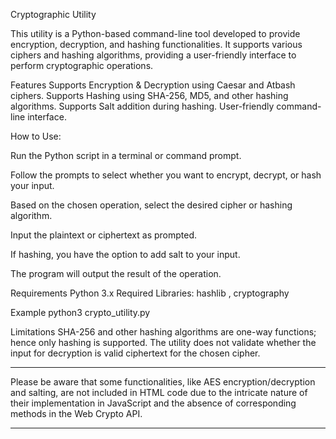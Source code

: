 Cryptographic Utility

This utility is a Python-based command-line tool developed to provide encryption, decryption, and hashing functionalities. It supports various ciphers and hashing algorithms, providing a user-friendly interface to perform cryptographic operations.

Features
Supports Encryption & Decryption using Caesar and Atbash ciphers.
Supports Hashing using SHA-256, MD5, and other hashing algorithms.
Supports Salt addition during hashing.
User-friendly command-line interface.

How to Use:

Run the Python script in a terminal or command prompt.

Follow the prompts to select whether you want to encrypt, decrypt, or hash your input.

Based on the chosen operation, select the desired cipher or hashing algorithm.

Input the plaintext or ciphertext as prompted.

If hashing, you have the option to add salt to your input.

The program will output the result of the operation.



Requirements
Python 3.x
Required Libraries: hashlib , cryptography

Example
python3 crypto_utility.py

Limitations
SHA-256 and other hashing algorithms are one-way functions; hence only hashing is supported.
The utility does not validate whether the input for decryption is valid ciphertext for the chosen cipher.



---

Please be aware that some functionalities, like AES encryption/decryption and salting, are not included in HTML code due to the intricate nature of their implementation in JavaScript and the absence of corresponding methods in the Web Crypto API.

---
